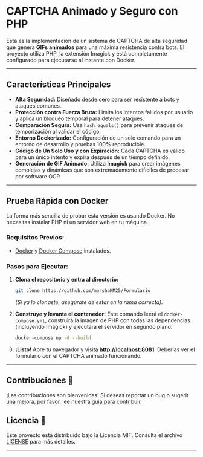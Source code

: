 # CAPTCHA Animado y Seguro con PHP 

Esta es la implementación de un sistema de CAPTCHA de alta seguridad que genera **GIFs animados** para una máxima resistencia contra bots. El proyecto utiliza PHP, la extensión Imagick y está completamente configurado para ejecutarse al instante con Docker.

---

## Características Principales 

* **Alta Seguridad:** Diseñado desde cero para ser resistente a bots y ataques comunes.
* **Protección contra Fuerza Bruta:** Limita los intentos fallidos por usuario y aplica un bloqueo temporal para detener ataques.
* **Comparación Segura:** Usa `hash_equals()` para prevenir ataques de temporización al validar el código.
* **Entorno Dockerizado:** Configuración de un solo comando para un entorno de desarrollo y pruebas 100% reproducible.
* **Código de Un Solo Uso y con Expiración:** Cada CAPTCHA es válido para un único intento y expira después de un tiempo definido.
* **Generación de GIF Animado:** Utiliza **Imagick** para crear imágenes complejas y dinámicas que son extremadamente difíciles de procesar por software OCR.

---

## Prueba  Rápida con Docker

La forma más sencilla de probar esta versión es usando Docker. No necesitas instalar PHP ni un servidor web en tu máquina.

### **Requisitos Previos:**
* [Docker](https://www.docker.com/get-started) y [Docker Compose](https://docs.docker.com/compose/install/) instalados.

### **Pasos para Ejecutar:**

1.  **Clona el repositorio y entra al directorio:**
    ```bash
    git clone https://github.com/marshaKM25/Formulario
    ```
    *(Si ya lo clonaste, asegúrate de estar en la rama correcta).*

2.  **Construye y levanta el contenedor:**
    Este comando leerá el `docker-compose.yml`, construirá la imagen de PHP con todas las dependencias (incluyendo Imagick) y ejecutará el servidor en segundo plano.
    ```bash
    docker-compose up -d --build
    ```

3.  **¡Listo!**
    Abre tu navegador y visita **[http://localhost:8081](http://localhost:8081)**. Deberías ver el formulario con el CAPTCHA animado funcionando.

---

## Contribuciones 🤝

¡Las contribuciones son bienvenidas! Si deseas reportar un bug o sugerir una mejora, por favor, lee nuestra [guía para contribuir](CONTRIBUTING.md).

## Licencia 📄

Este proyecto está distribuido bajo la Licencia MIT. Consulta el archivo [LICENSE](LICENSE) para más detalles.

---
